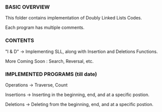 ### BASIC OVERVIEW ###

This folder contains implementation of Doubly Linked Lists Codes.

Each program has multiple comments.

### CONTENTS ###

"I & D" -> Implementing SLL, along with Insertion and Deletions Functions.

More Coming Soon : Search, Reversal, etc.

### IMPLEMENTED PROGRAMS (till date) ###

Operations -> Traverse, Count

Insertions -> Inserting in the beginning, end, and at a specific postion.

Deletions -> Deleting from the beginning, end, and at a specific postion.

